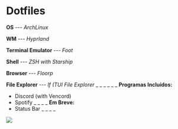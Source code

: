# Dotfiles

**OS** --- *ArchLinux*

**WM** --- *Hyprland*

**Terminal Emulator** --- *Foot*

**Shell** --- *ZSH with Starship*

**Browser** --- *Floorp*

**File Explorer** --- *lf (TUI File Explorer*
_ _
_ _
_ _
**Programas Incluídos:** 
- Discord (with Vencord)
- Spotify
_ _
_ _
**Em Breve:**
- Status Bar
_ _
_ _

![](https://imgur.com/a/l6E6vvu)
  
